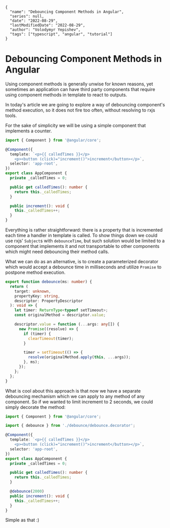 ```ic-metadata
{
  "name": "Debouncing Component Methods in Angular",
  "series": null,
  "date": "2022-08-29",
  "lastModifiedDate": "2022-08-29",
  "author": "Volodymyr Yepishev",
  "tags": ["typescript", "angular", "tutorial"]
}
```

# Debouncing Component Methods in Angular

Using component methods is generally unwise for known reasons, yet sometimes an application can have third party components that require using component methods in template to react to outputs.

In today's article we are going to explore a way of debouncing component's method execution, so it does not fire too often, without resolving to rxjs tools.

For the sake of simplicity we will be using a simple component that implements a counter.

```typescript
import { Component } from '@angular/core';

@Component({
  template: `<p>{{ calledTimes }}</p>
    <p><button (click)="increment()">increment</button></p>`,
  selector: 'app-root',
})
export class AppComponent {
  private _calledTimes = 0;

  public get calledTimes(): number {
    return this._calledTimes;
  }

  public increment(): void {
    this._calledTimes++;
  }
}
```

Everything is rather straightforward: there is a property that is incremented each time a handler in template is called. To show things down we could use rxjs' `Subject`s with `debounceTime`, but such solution would be limited to a component that implements it and not transportable to other components which might need debouncing their method calls.

What we can do as an alternative, is to create a parameterized decorator which would accept a debounce time in milliseconds and utilize `Promise` to postpone method execution.

```typescript
export function debounce(ms: number) {
  return (
    target: unknown,
    propertyKey: string,
    descriptor: PropertyDescriptor
  ): void => {
    let timer: ReturnType<typeof setTimeout>;
    const originalMethod = descriptor.value;

    descriptor.value = function (...args: any[]) {
      new Promise((resolve) => {
        if (timer) {
          clearTimeout(timer);
        }

        timer = setTimeout(() => {
          resolve(originalMethod.apply(this, ...args));
        }, ms);
      });
    };
  };
}
```

What is cool about this approach is that now we have a separate debouncing mechanism which we can apply to any method of any component. So if we wanted to limit increment to 2 seconds, we could simply decorate the method:

```typescript
import { Component } from '@angular/core';

import { debounce } from './debounce/debounce.decorator';

@Component({
  template: `<p>{{ calledTimes }}</p>
    <p><button (click)="increment()">increment</button></p>`,
  selector: 'app-root',
})
export class AppComponent {
  private _calledTimes = 0;

  public get calledTimes(): number {
    return this._calledTimes;
  }

  @debounce(2000)
  public increment(): void {
    this._calledTimes++;
  }
}
```

Simple as that :)